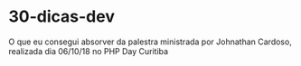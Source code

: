 # 30-dicas-dev
O que eu consegui absorver da palestra ministrada por Johnathan Cardoso, realizada dia 06/10/18 no PHP Day Curitiba
